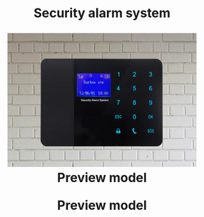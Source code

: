 <h1 align="center">Security alarm system </h>
<figure align="center">
  <img src="2.png" height="300"/>
  <figcaption align="center">Preview model</figcaption>
</figure>
<p align="center">Preview model</p>
